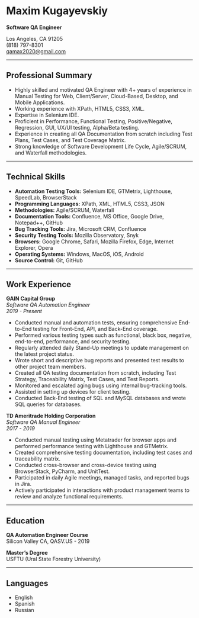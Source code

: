 # Maxim Kugayevskiy

**Software QA Engineer**

Los Angeles, CA 91205  
(818) 797-8301  
[qamax2020@gmail.com](mailto:qamax2020@gmail.com)

---

## Professional Summary

- Highly skilled and motivated QA Engineer with 4+ years of experience in Manual Testing for Web, Client/Server, Cloud-Based, Desktop, and Mobile Applications.
- Working experience with XPath, HTML5, CSS3, XML.
- Expertise in Selenium IDE.
- Proficient in Performance, Functional Testing, Positive/Negative, Regression, GUI, UX/UI testing, Alpha/Beta testing.
- Experience in creating all QA Documentation from scratch including Test Plans, Test Cases, and Test Coverage Matrix.
- Strong knowledge of Software Development Life Cycle, Agile/SCRUM, and Waterfall methodologies.

---

## Technical Skills

- **Automation Testing Tools:** Selenium IDE, GTMetrix, Lighthouse, SpeedLab, BrowserStack
- **Programming Languages:** XPath, XML, HTML5, CSS3, JSON
- **Methodologies:** Agile/SCRUM, Waterfall
- **Documentation Tools:** Confluence, MS Office, Google Drive, Notepad++, GitHub
- **Bug Tracking Tools:** Jira, Microsoft CRM, Confluence
- **Security Testing Tools:** Mozilla Observatory, Snyk
- **Browsers:** Google Chrome, Safari, Mozilla Firefox, Edge, Internet Explorer, Opera
- **Operating Systems:** Windows, MacOS, iOS, Android
- **Source Control:** Git, GitHub

---

## Work Experience

**GAIN Capital Group**  
*Software QA Automation Engineer*  
*2019 - Present*

- Conducted manual and automation tests, ensuring comprehensive End-to-End testing for Front-End, API, and Back-End coverage.
- Performed various testing types such as functional, black box, negative, end-to-end, performance, and security testing.
- Regularly attended daily Stand-Up meetings to update management on the latest project status.
- Wrote short and descriptive bug reports and presented test results to other project team members.
- Created all QA testing documentation from scratch, including Test Strategy, Traceability Matrix, Test Cases, and Test Reports.
- Monitored and escalated aging bugs using internal bug-tracking tools.
- Assisted in setting up devices for client testing.
- Conducted Back-End testing of SQL and MySQL databases and wrote SQL queries for databases.

**TD Ameritrade Holding Corporation**  
*Software QA Manual Engineer*  
*2017 - 2019*

- Conducted manual testing using Metatrader for browser apps and performed performance testing with Lighthouse and GTMetrix.
- Created comprehensive testing documentation, including test cases and traceability matrix.
- Conducted cross-browser and cross-device testing using BrowserStack, PyCharm, and UnitTest.
- Participated in daily Agile meetings, managed tasks, and reported bugs in Jira.
- Actively participated in interactions with product management teams to review and analyze functional requirements.

---

## Education

**QA Automation Engineer Course**  
Silicon Valley CA, QASV.US - 2019

**Master’s Degree**  
USFTU (Ural State Forestry University)

---

## Languages

- English
- Spanish
- Russian
